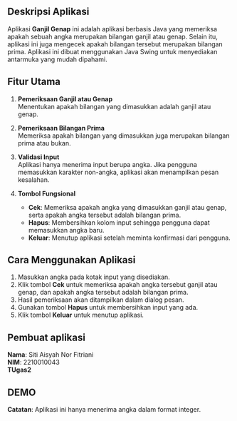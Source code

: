 ## Deskripsi Aplikasi

Aplikasi **Ganjil Genap** ini adalah aplikasi berbasis Java yang memeriksa apakah sebuah angka merupakan bilangan ganjil atau genap. Selain itu, aplikasi ini juga mengecek apakah bilangan tersebut merupakan bilangan prima. 
Aplikasi ini dibuat menggunakan Java Swing untuk menyediakan antarmuka yang mudah dipahami.

## Fitur Utama

1. **Pemeriksaan Ganjil atau Genap**  
   Menentukan apakah bilangan yang dimasukkan adalah ganjil atau genap.

2. **Pemeriksaan Bilangan Prima**  
   Memeriksa apakah bilangan yang dimasukkan juga merupakan bilangan prima atau bukan.

3. **Validasi Input**  
   Aplikasi hanya menerima input berupa angka. Jika pengguna memasukkan karakter non-angka, aplikasi akan menampilkan pesan kesalahan.

4. **Tombol Fungsional**  
   - **Cek**: Memeriksa apakah angka yang dimasukkan ganjil atau genap, serta apakah angka tersebut adalah bilangan prima.
   - **Hapus**: Membersihkan kolom input sehingga pengguna dapat memasukkan angka baru.
   - **Keluar**: Menutup aplikasi setelah meminta konfirmasi dari pengguna.

## Cara Menggunakan Aplikasi

1. Masukkan angka pada kotak input yang disediakan.
2. Klik tombol **Cek** untuk memeriksa apakah angka tersebut ganjil atau genap, dan apakah angka tersebut adalah bilangan prima.
3. Hasil pemeriksaan akan ditampilkan dalam dialog pesan.
4. Gunakan tombol **Hapus** untuk membersihkan input yang ada.
5. Klik tombol **Keluar** untuk menutup aplikasi.

## Pembuat aplikasi

**Nama**: Siti Aisyah Nor Fitriani  
**NIM**: 2210010043  
**TUgas2**

## DEMO


**Catatan**: Aplikasi ini hanya menerima angka dalam format integer. 
